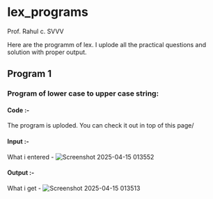 # lex_programs
Prof. Rahul c. SVVV 

Here are the programm of lex. I uplode all the practical questions and solution with proper output.

## Program 1 
### Program of lower case to upper case string:
 #### Code :-
 The program is uploded. You can check it out in top of this page/
 ####  Input :-
 What i entered -
 ![Screenshot 2025-04-15 013552](https://github.com/user-attachments/assets/626f3669-5418-42ae-a6dc-f5fc0d3dd0ad)

 #### Output :-
 What i get -
 ![Screenshot 2025-04-15 013513](https://github.com/user-attachments/assets/01c82d4d-08d4-4ee0-be62-bb6b6b71c2cb)

